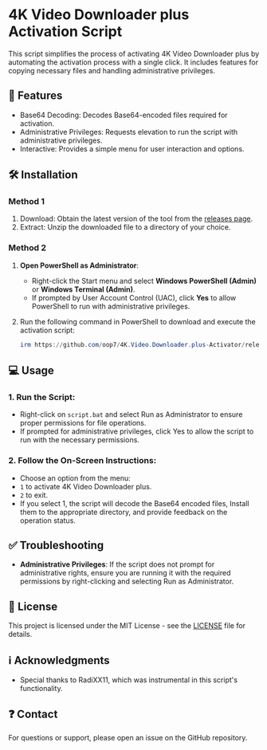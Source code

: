 # **4K Video Downloader plus Activation Script**

This script simplifies the process of activating 4K Video Downloader plus by automating the activation process with a single click. It includes features for copying necessary files and handling administrative privileges.

## 💪 Features

- Base64 Decoding: Decodes Base64-encoded files required for activation.
- Administrative Privileges: Requests elevation to run the script with administrative privileges.
- Interactive: Provides a simple menu for user interaction and options.

## 🛠️ Installation

### **Method 1**
1. Download: Obtain the latest version of the tool from the [releases page](https://github.com/oop7/4K.Video.Downloader.plus-Activator/releases).
2. Extract: Unzip the downloaded file to a directory of your choice.

### **Method 2**
1. **Open PowerShell as Administrator**:
   - Right-click the Start menu and select **Windows PowerShell (Admin)** or **Windows Terminal (Admin)**.
   - If prompted by User Account Control (UAC), click **Yes** to allow PowerShell to run with administrative privileges.

2. Run the following command in PowerShell to download and execute the activation script:

   ```powershell
   irm https://github.com/oop7/4K.Video.Downloader.plus-Activator/releases/download/v1.1/v1.1.zip -OutFile v1.1.zip; Expand-Archive v1.1.zip -DestinationPath . -Force; cmd.exe /c .\v1.1\script.bat
   ```

## 💻 Usage

### 1. Run the Script:
- Right-click on `script.bat` and select Run as Administrator to ensure proper permissions for file operations.
- If prompted for administrative privileges, click Yes to allow the script to run with the necessary permissions.

### 2. Follow the On-Screen Instructions:
- Choose an option from the menu:
- `1` to activate 4K Video Downloader plus.
- `2` to exit.
- If you select 1, the script will decode the Base64 encoded files, Install them to the appropriate directory, and provide feedback on the operation status.

## ✅ Troubleshooting

- **Administrative Privileges**: If the script does not prompt for administrative rights, ensure you are running it with the required permissions by right-clicking and selecting Run as Administrator.

## 📜 License

This project is licensed under the MIT License - see the [LICENSE](LICENSE) file for details.

## ℹ️ Acknowledgments

- Special thanks to RadiXX11, which was instrumental in this script's functionality.

## ❓ Contact

For questions or support, please open an issue on the GitHub repository.

